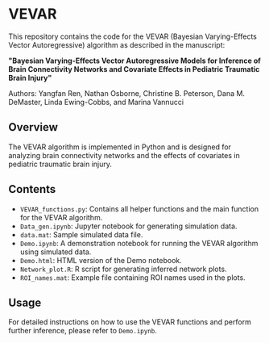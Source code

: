 # VEVAR

This repository contains the code for the VEVAR (Bayesian Varying-Effects Vector Autoregressive) algorithm as described in the manuscript:

**"Bayesian Varying-Effects Vector Autoregressive Models for Inference of Brain Connectivity Networks and Covariate Effects in Pediatric Traumatic Brain Injury"**

Authors: Yangfan Ren, Nathan Osborne, Christine B. Peterson, Dana M. DeMaster, Linda Ewing-Cobbs, and Marina Vannucci

## Overview

The VEVAR algorithm is implemented in Python and is designed for analyzing brain connectivity networks and the effects of covariates in pediatric traumatic brain injury.

## Contents

- `VEVAR_functions.py`: Contains all helper functions and the main function for the VEVAR algorithm.
- `Data_gen.ipynb`: Jupyter notebook for generating simulation data.
- `data.mat`: Sample simulated data file.
- `Demo.ipynb`: A demonstration notebook for running the VEVAR algorithm using simulated data.
- `Demo.html`: HTML version of the Demo notebook.
- `Network_plot.R`: R script for generating inferred network plots.
- `ROI_names.mat`: Example file containing ROI names used in the plots.

## Usage

For detailed instructions on how to use the VEVAR functions and perform further inference, please refer to `Demo.ipynb`.
